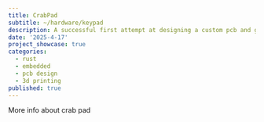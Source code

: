 ```yaml
---
title: CrabPad
subtitle: ~/hardware/keypad
description: A successful first attempt at designing a custom pcb and getting it manufactured. This is a 3x3 keypad using hotswappable mechanical keyboard switches, accompanied with a dial and a mini oled screen. Powered by an rp2040, this keypad runs custom firmware written in Rust and embassy-rs.
date: '2025-4-17'
project_showcase: true
categories:
  - rust
  - embedded
  - pcb design
  - 3d printing
published: true
---
```


More info about crab pad